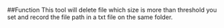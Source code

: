 ##Function
This tool will delete file which size is more than threshold you set and record the file path in a txt file on the same folder.
